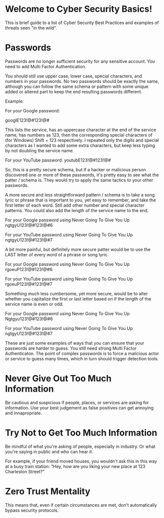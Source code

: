 # Welcome to Cyber Security Basics!

This is brief guide to a list of Cyber Security Best Practices and examples of threats seen "in the wild".

# Passwords

Passwords are no longer sufficient security for any sensitive account. You need to add Multi Factor 
Authentication. 

You should still use upper case, lower case, special characters, and numbers in your passwords. No two 
passwords should be exactly the same, although you can follow the same schema or pattern with some 
unique added or altered part to keep the end resulting passwords different.

Example:

For your Google password:

googlE123!@#123!@#

This lists the service, has an uppercase character at the end of the service name, has numbers as 123,
then the corresponding special characters of (for Windows) Shift + 123 respectively. I repeated only 
the digits and special characters as I wanted to add some extra characters, but keep less typing by
not doubling the service name. 

For your YouTube password:
youtubE123!@#123!@#

So, this is a pretty secure schema, but if a hacker or malicious person discovered one or more of these
passwords, it's pretty easy to see what the patter / schema is. They would try to apply the same tactics
to your other passwords. 

A more secure and less straightforward pattern / schema is to take a song lyric or phrase that is 
important to you, yet easy to remember, and take the first letter of each word. Still add other number
and special character patterns. You could also add the length of the service name to the end. 

For your Google password using Never Going To Give You Up
ngtgyU123!@#123!@#6


For your YouTube password using Never Going To Give You Up
ngtgyU123!@#123!@#7

A bit more painful, but definitely more secure patter would be to use the LAST letter of every word
of a phrase or song lyric.

For your Google password using Never Going To Give You Up
rgoeuP123!@#123!@#6


For your YouTube password using Never Going To Give You Up
rgoeuP123!@#123!@#7

Something much less cumbersome, yet more secure, would be to alter whether you capitalize the first 
or last letter based on if the length of the service name is even or odd. 

For your Google password using Never Going To Give You Up
Ngtgyu123!@#123!@#6


For your YouTube password using Never Going To Give You Up
ngtgyU123!@#123!@#7

These are just some examples of ways that you can ensure that your passwords are harder to guess. You
still need strong Multi Factor Authenticaton. The point of complex passwords is to force a malicious
actor or service to guess many times, which in turn should trigger detection tools. 


# Never Give Out Too Much Information 

Be cautious and suspicious if people, places, or services are asking for information. Use your best
judgement as false positives can get annoying and innapropriate. 

# Try Not to Get Too Much Information 

Be mindful of what you're asking of people, especially in industry. Or what you're saying in public
and who can hear it. 

For example, if your friend moved houses, you wouldn't ask this in this way at a busy train station:
"Hey, how are you liking your new place at 123 Charleston Street?"

# Zero Trust Mentality

This means that, even if certain circumstances are met, don't automatically bypass security protocols. 

